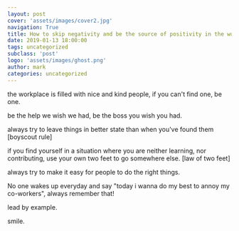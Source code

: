```yaml
---
layout: post
cover: 'assets/images/cover2.jpg'
navigation: True
title: How to skip negativity and be the source of positivity in the workplace
date: 2019-01-13 18:00:00
tags: uncategorized
subclass: 'post'
logo: 'assets/images/ghost.png'
author: mark
categories: uncategorized
---
```

<!-- wp:paragraph -->  <p>the workplace is filled with nice and kind people, if you can't find one, be one.</p>  <!-- /wp:paragraph -->    <!-- wp:paragraph -->  <p>be the help we wish we had, be the boss you wish you had.</p>  <!-- /wp:paragraph -->    <!-- wp:paragraph -->  <p>always try to leave things in better state than when you've found them [boyscout rule]</p>  <!-- /wp:paragraph -->    <!-- wp:paragraph -->  <p>if you find yourself in a situation where you are neither learning, nor contributing, use your own two feet to go somewhere else. [law of two feet]</p>  <!-- /wp:paragraph -->    <!-- wp:paragraph -->  <p>always try to make it easy for people to do the right things.</p>  <!-- /wp:paragraph -->    <!-- wp:paragraph -->  <p>No one wakes up everyday and say "today i wanna do my best to annoy my co-workers", always remember that!</p>  <!-- /wp:paragraph -->    <!-- wp:paragraph -->  <p>lead by example.</p>  <!-- /wp:paragraph -->    <!-- wp:paragraph -->  <p>smile.</p>  <!-- /wp:paragraph -->
